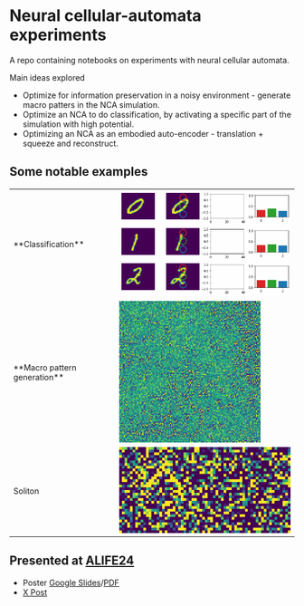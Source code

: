 # Neural cellular-automata experiments

A repo containing notebooks on experiments with neural cellular automata.

Main ideas explored

- Optimize for information preservation in a noisy environment - generate macro patters in the NCA simulation.
- Optimize an NCA to do classification, by activating a specific part of the simulation with high potential.
- Optimizing an NCA as an embodied auto-encoder - translation + squeeze and reconstruct.

## Some notable examples

<table>
  <tr>
    <td>**Classification**</td>
    <td><img src="./assets/cls-vis.gif" style="width: 500px" /></td>
  </tr>
  <tr>
    <td>**Macro pattern generation**</td>
    <td><img src="./assets/noise-bottleneck-optim.gif"style="width: 250px" /></td>
  </tr>
  <tr>
    <td>Soliton</td>
    <td><img src="./assets/soliton.gif" /></td>
  </tr>
</table>

## Presented at [ALIFE24](https://2024.alife.org/detailed_program.html#postersday2)

- Poster [Google Slides](https://docs.google.com/presentation/d/1VtJ9-sqPK2_n1cC9SwA2SxAglqs_vTcBzSmWKe2UQaQ/edit?usp=sharing)/[PDF](https://drive.google.com/file/d/1icH9ipHgzvZdS5OCtZnvEX_1Gg2Wud2n/view?usp=sharing)
- [X Post](https://x.com/ilzhechev/status/1816725317576241177)
